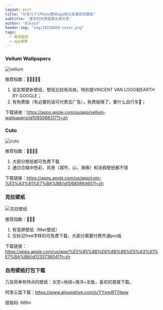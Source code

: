 ```yaml
---
layout: post
title: "分享几个iPhone壁纸app和几张喜欢的壁纸"
subtitle: '喜欢的东西就拿出来分享'
author: "Alkaid"
header-img: "img/20220809-cover.png"
tags:
  - 极简壁纸
  - app推荐
---
```




### Vellum Wallpapers

![vellum](https://tva1.sinaimg.cn/large/e6c9d24egy1h50vwflwutj21700u0k3x.jpg)

推荐指数：🌟🌟🌟🌟🌟

1.   会定期更新壁纸，壁纸比较有风格，特别是VINCENT VAN LOGO和EARTH BY GOOGLE；
2.   有免费版（有必要的话可付费去广告），免费版够了，要什么自行车🚴；

下载链接：https://apps.apple.com/us/app/vellum-wallpapers/id1095068317?l=zh



### Cuto

![cuto](https://tva1.sinaimg.cn/large/e6c9d24egy1h50vwopjiwj21700u07ac.jpg)

推荐指数：🌟🌟🌟🌟

1.   大部分壁纸都可免费下载
2.   通过合辑中色彩，风景（城市，山，海等）和涂鸦壁纸都不错

下载链接：https://apps.apple.com/us/app/cuto-%E5%A3%81%E7%BA%B8/id1068086465?l=zh



### 克拉壁纸

![克拉壁纸](https://tva1.sinaimg.cn/large/e6c9d24egy1h50vwuzauoj21700u0wk6.jpg)

推荐指数：🌟🌟🌟

1.   有宽屏壁纸（Mac壁纸）
2.   仅标记free字样的可免费下载，大部分需要付费开通pro版

下载链接：https://apps.apple.com/us/app/%E5%85%8B%E6%8B%89%E5%A3%81%E7%BA%B8/id1233738041?l=zh



### 自用壁纸打包下载

几张简单有特点的壁纸：太空+地球+海洋+龙鱼，喜欢的直接下载。

阿里云盘下载：https://www.aliyundrive.com/s/YYxmjRT7dww 

提取码: 66fm 
